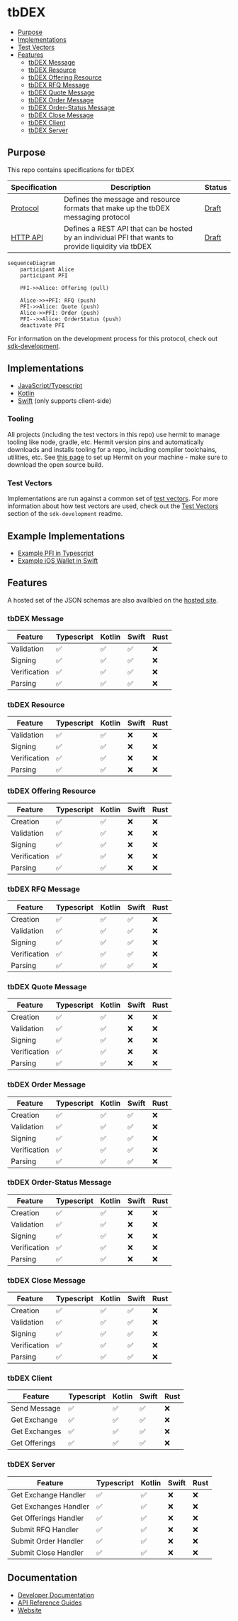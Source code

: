 # tbDEX <!-- omit in toc -->

- [Purpose](#purpose)
- [Implementations](#implementations)
- [Test Vectors](#test-vectors)
- [Features](#features)
  - [tbDEX Message](#tbdex-message)
  - [tbDEX Resource](#tbdex-resource)
  - [tbDEX Offering Resource](#tbdex-offering-resource)
  - [tbDEX RFQ Message](#tbdex-rfq-message)
  - [tbDEX Quote Message](#tbdex-quote-message)
  - [tbDEX Order Message](#tbdex-order-message)
  - [tbDEX Order-Status Message](#tbdex-order-status-message)
  - [tbDEX Close Message](#tbdex-close-message)
  - [tbDEX Client](#tbdex-client)
  - [tbDEX Server](#tbdex-server)

## Purpose
This repo contains specifications for tbDEX

| **Specification**                 | **Description**                                                                                          | **Status**                               |
| --------------------------------- | -------------------------------------------------------------------------------------------------------- | ---------------------------------------- |
| [Protocol](./specs/protocol/)     | Defines the message and resource formats that make up the tbDEX messaging protocol                       | [Draft](./specs/protocol/#status-)       |
| [HTTP API](./specs/http-api/)     | Defines a REST API that can be hosted by an individual PFI that wants to provide liquidity via tbDEX     | [Draft](./specs/http-api/#status-)       |

```mermaid
sequenceDiagram
    participant Alice
    participant PFI

    PFI->>Alice: Offering (pull)

    Alice->>+PFI: RFQ (push)
    PFI->>Alice: Quote (push)
    Alice->>PFI: Order (push)
    PFI-->>Alice: OrderStatus (push)
    deactivate PFI
```

For information on the development process for this protocol, check out [sdk-development](https://github.com/TBD54566975/sdk-development/).

## Implementations

* [JavaScript/Typescript](https://github.com/TBD54566975/tbdex-js)
* [Kotlin](https://github.com/TBD54566975/tbdex-kt)
* [Swift](https://github.com/TBD54566975/tbdex-swift) (only supports client-side)

### Tooling
All projects (including the test vectors in this repo) use hermit to manage tooling like node, gradle, etc. Hermit version pins and automatically downloads and installs tooling for a repo, including compiler toolchains, utilities, etc. See [this page](https://cashapp.github.io/hermit/usage/get-started/) to set up Hermit on your machine - make sure to download the open source build.

### Test Vectors
Implementations are run against a common set of [test vectors](./hosted/test-vectors/). For more information about how test vectors are used, check out the [Test Vectors](https://github.com/TBD54566975/sdk-development#test-vectors) section of the `sdk-development` readme.

## Example Implementations

* [Example PFI in Typescript](https://github.com/TBD54566975/tbdex-pfi-exemplar/)
* [Example iOS Wallet in Swift](https://github.com/TBD54566975/tbdex-example-ios)


## Features

A hosted set of the JSON schemas are also availbled on the [hosted site](https://tbdex.dev/).

### tbDEX Message

| **Feature**   | **Typescript** | **Kotlin** | **Swift** | **Rust** |
| ------------- | -------------- | ---------- | --------- | -------- |
| Validation    | ✅             | ✅         | ✅        | ❌       |
| Signing       | ✅             | ✅         | ✅        | ❌       |
| Verification  | ✅             | ✅         | ✅        | ❌       |
| Parsing       | ✅             | ✅         | ✅        | ❌       |

### tbDEX Resource

| **Feature**   | **Typescript** | **Kotlin** | **Swift** | **Rust** |
| ------------- | -------------- | ---------- | --------- | -------- |
| Validation    | ✅             | ✅         | ❌        | ❌       |
| Signing       | ✅             | ✅         | ❌        | ❌       |
| Verification  | ✅             | ✅         | ❌        | ❌       |
| Parsing       | ✅             | ✅         | ❌        | ❌       |

### tbDEX Offering Resource

| **Feature**   | **Typescript** | **Kotlin** | **Swift** | **Rust** |
| ------------- | -------------- | ---------- | --------- | -------- |
| Creation      | ✅             | ✅         | ❌        | ❌       |
| Validation    | ✅             | ✅         | ❌        | ❌       |
| Signing       | ✅             | ✅         | ❌        | ❌       |
| Verification  | ✅             | ✅         | ❌        | ❌       |
| Parsing       | ✅             | ✅         | ❌        | ❌       |

### tbDEX RFQ Message

| **Feature**   | **Typescript** | **Kotlin** | **Swift** | **Rust** |
| ------------- | -------------- | ---------- | --------- | -------- |
| Creation      | ✅             | ✅         | ✅        | ❌       |
| Validation    | ✅             | ✅         | ✅        | ❌       |
| Signing       | ✅             | ✅         | ✅        | ❌       |
| Verification  | ✅             | ✅         | ✅        | ❌       |
| Parsing       | ✅             | ✅         | ✅        | ❌       |

### tbDEX Quote Message

| **Feature**   | **Typescript** | **Kotlin** | **Swift** | **Rust** |
| ------------- | -------------- | ---------- | --------- | -------- |
| Creation      | ✅             | ✅         | ❌        | ❌       |
| Validation    | ✅             | ✅         | ❌        | ❌       |
| Signing       | ✅             | ✅         | ❌        | ❌       |
| Verification  | ✅             | ✅         | ❌        | ❌       |
| Parsing       | ✅             | ✅         | ❌        | ❌       |

### tbDEX Order Message

| **Feature**   | **Typescript** | **Kotlin** | **Swift** | **Rust** |
| ------------- | -------------- | ---------- | --------- | -------- |
| Creation      | ✅             | ✅         | ✅        | ❌       |
| Validation    | ✅             | ✅         | ✅        | ❌       |
| Signing       | ✅             | ✅         | ✅        | ❌       |
| Verification  | ✅             | ✅         | ✅        | ❌       |
| Parsing       | ✅             | ✅         | ✅        | ❌       |

### tbDEX Order-Status Message

| **Feature**   | **Typescript** | **Kotlin** | **Swift** | **Rust** |
| ------------- | -------------- | ---------- | --------- | -------- |
| Creation      | ✅             | ✅         | ❌        | ❌       |
| Validation    | ✅             | ✅         | ❌        | ❌       |
| Signing       | ✅             | ✅         | ❌        | ❌       |
| Verification  | ✅             | ✅         | ❌        | ❌       |
| Parsing       | ✅             | ✅         | ❌        | ❌       |

### tbDEX Close Message

| **Feature**   | **Typescript** | **Kotlin** | **Swift** | **Rust** |
| ------------- | -------------- | ---------- | --------- | -------- |
| Creation      | ✅             | ✅         | ✅        | ❌       |
| Validation    | ✅             | ✅         | ✅        | ❌       |
| Signing       | ✅             | ✅         | ✅        | ❌       |
| Verification  | ✅             | ✅         | ✅        | ❌       |
| Parsing       | ✅             | ✅         | ✅        | ❌       |

### tbDEX Client

| **Feature**       | **Typescript** | **Kotlin** | **Swift** | **Rust** |
| ----------------- | -------------- | ---------- | --------- | -------- |
| Send Message      | ✅             | ✅         | ✅        | ❌       |
| Get Exchange      | ✅             | ✅         | ✅        | ❌       |
| Get Exchanges     | ✅             | ✅         | ✅        | ❌       |
| Get Offerings     | ✅             | ✅         | ✅        | ❌       |

### tbDEX Server

| **Feature**               | **Typescript** | **Kotlin** | **Swift** | **Rust** |
| ------------------------- | -------------- | ---------- | --------- | -------- |
| Get Exchange Handler      | ✅             | ✅         | ❌        | ❌       |
| Get Exchanges Handler     | ✅             | ✅         | ❌        | ❌       |
| Get Offerings Handler     | ✅             | ✅         | ❌        | ❌       |
| Submit RFQ Handler        | ✅             | ✅         | ❌        | ❌       |
| Submit Order Handler      | ✅             | ✅         | ❌        | ❌       |
| Submit Close Handler      | ✅             | ✅         | ❌        | ❌       |

## Documentation

* [Developer Documentation](https://developer.tbd.website/docs/tbdex/)
* [API Reference Guides](https://developer.tbd.website/docs/api)
* [Website](https://www.tbdex.io/)
